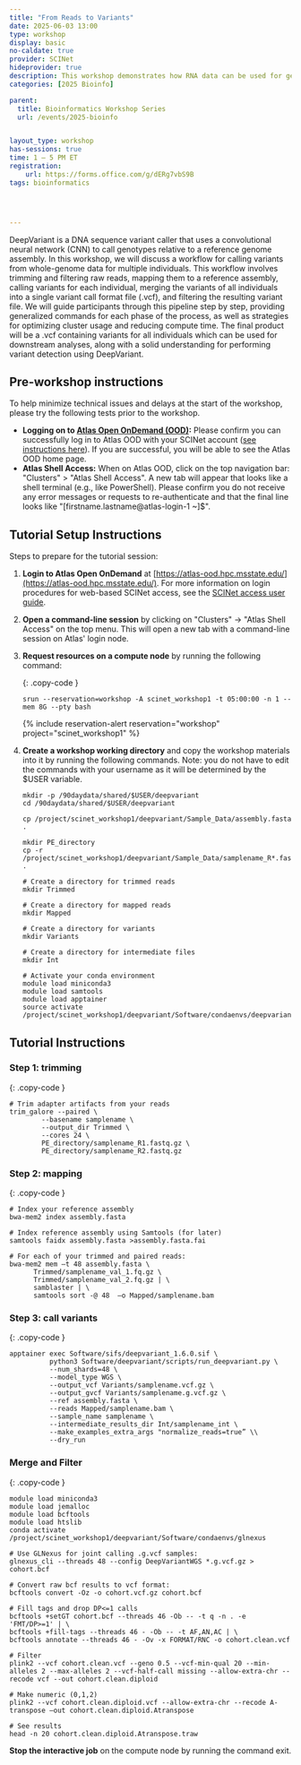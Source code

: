 ```yaml
---
title: "From Reads to Variants"
date: 2025-06-03 13:00
type: workshop
display: basic
no-caldate: true
provider: SCINet
hideprovider: true
description: This workshop demonstrates how RNA data can be used for genome annotation.
categories: [2025 Bioinfo]

parent: 
  title: Bioinformatics Workshop Series
  url: /events/2025-bioinfo


layout_type: workshop
has-sessions: true
time: 1 – 5 PM ET
registration:
    url: https://forms.office.com/g/dERg7vbS9B
tags: bioinformatics




---
```


DeepVariant is a DNA sequence variant caller that uses a convolutional neural network (CNN) to call genotypes relative to a reference genome assembly. In this workshop, we will discuss a workflow for calling variants from whole-genome data for multiple individuals. <!--excerpt--> This workflow involves trimming and filtering raw reads, mapping them to a reference assembly, calling variants for each individual, merging the variants of all individuals into a single variant call format file (.vcf), and filtering the resulting variant file. We will guide participants through this pipeline step by step, providing generalized commands for each phase of the process, as well as strategies for optimizing cluster usage and reducing compute time. The final product will be a .vcf containing variants for all individuals which can be used for downstream analyses, along with a solid understanding for performing variant detection using DeepVariant.

## Pre-workshop instructions

To help minimize technical issues and delays at the start of the workshop, please try the following tests prior to the workshop.  
* **Logging on to [Atlas Open OnDemand (OOD)](https://atlas-ood.hpc.msstate.edu/):** Please confirm you can successfully log in to Atlas OOD with your SCINet account ([see instructions here](/guides/access/web-based-login)). If you are successful, you will be able to see the Atlas OOD home page.
* **Atlas Shell Access:** When on Atlas OOD, click on the top navigation bar: "Clusters" > "Atlas Shell Access". A new tab will appear that looks like a shell terminal (e.g., like PowerShell). Please confirm you do not receive any error messages or requests to re-authenticate and that the final line looks like "[firstname.lastname@atlas-login-1 ~]$".

## Tutorial Setup Instructions 

Steps to prepare for the tutorial session: 

1. **Login to Atlas Open OnDemand** at [https://atlas-ood.hpc.msstate.edu/](https://atlas-ood.hpc.msstate.edu/). For more information on login procedures for web-based SCINet access, see the [SCINet access user guide](/guides/access/web-based-login). 

1. **Open a command-line session** by clicking on "Clusters" -> "Atlas Shell Access" on the top menu. This will open a new tab with a command-line session on Atlas' login node. 

1. **Request resources on a compute node** by running the following command:  
  
    {: .copy-code }
    ```
    srun --reservation=workshop -A scinet_workshop1 -t 05:00:00 -n 1 --mem 8G --pty bash
    ``` 
    {% include reservation-alert reservation="workshop" project="scinet_workshop1" %}

1. **Create a workshop working directory** and copy the workshop materials into it by running the following commands. Note: you do not have to edit the commands with your username as it will be determined by the $USER variable. 

    ```
    mkdir -p /90daydata/shared/$USER/deepvariant 
    cd /90daydata/shared/$USER/deepvariant
    
    cp /project/scinet_workshop1/deepvariant/Sample_Data/assembly.fasta . 
    
    mkdir PE_directory 
    cp -r /project/scinet_workshop1/deepvariant/Sample_Data/samplename_R*.fastq.gz .
    
    # Create a directory for trimmed reads 
    mkdir Trimmed 
    
    # Create a directory for mapped reads 
    mkdir Mapped 
    
    # Create a directory for variants 
    mkdir Variants 
    
    # Create a directory for intermediate files 
    mkdir Int 
    
    # Activate your conda environment 
    module load miniconda3 
    module load samtools 
    module load apptainer 
    source activate /project/scinet_workshop1/deepvariant/Software/condaenvs/deepvariant
    ``` 

## Tutorial Instructions

### Step 1: trimming 

{: .copy-code }
```
# Trim adapter artifacts from your reads 
trim_galore --paired \ 
        --basename samplename \ 
        --output_dir Trimmed \ 
        --cores 24 \ 
        PE_directory/samplename_R1.fastq.gz \ 	 
        PE_directory/samplename_R2.fastq.gz 
```

### Step 2: mapping 

{: .copy-code }
```
# Index your reference assembly 
bwa-mem2 index assembly.fasta 

# Index reference assembly using Samtools (for later) 
samtools faidx assembly.fasta >assembly.fasta.fai 

# For each of your trimmed and paired reads:  
bwa-mem2 mem –t 48 assembly.fasta \ 	 
      Trimmed/samplename_val_1.fq.gz \ 	 
      Trimmed/samplename_val_2.fq.gz | \ 
      samblaster | \ 	 
      samtools sort -@ 48  –o Mapped/samplename.bam 
```

### Step 3: call variants 

{: .copy-code }
```
apptainer exec Software/sifs/deepvariant_1.6.0.sif \ 
          python3 Software/deepvariant/scripts/run_deepvariant.py \ 	 
          --num_shards=48 \ 
          --model_type WGS \ 
          --output_vcf Variants/samplename.vcf.gz \ 
          --output_gvcf Variants/samplename.g.vcf.gz \ 
          --ref assembly.fasta \ 
          --reads Mapped/samplename.bam \ 
          --sample_name samplename \ 
          --intermediate_results_dir Int/samplename_int \ 
          --make_examples_extra_args "normalize_reads=true” \\ 
          --dry_run 
```

### Merge and Filter  

{: .copy-code }
```
module load miniconda3 
module load jemalloc 
module load bcftools 
module load htslib 
conda activate /project/scinet_workshop1/deepvariant/Software/condaenvs/glnexus 

# Use GLNexus for joint calling .g.vcf samples: 
glnexus_cli --threads 48 --config DeepVariantWGS *.g.vcf.gz > cohort.bcf 

# Convert raw bcf results to vcf format: 
bcftools convert -Oz -o cohort.vcf.gz cohort.bcf 

# Fill tags and drop DP<=1 calls 
bcftools +setGT cohort.bcf --threads 46 -Ob -- -t q -n . -e 'FMT/DP>=1' | \ 
bcftools +fill-tags --threads 46 - -Ob -- -t AF,AN,AC | \ 
bcftools annotate --threads 46 - -Ov -x FORMAT/RNC -o cohort.clean.vcf 

# Filter 
plink2 --vcf cohort.clean.vcf --geno 0.5 --vcf-min-qual 20 --min-alleles 2 --max-alleles 2 --vcf-half-call missing --allow-extra-chr --recode vcf --out cohort.clean.diploid 

# Make numeric (0,1,2) 
plink2 --vcf cohort.clean.diploid.vcf --allow-extra-chr --recode A-transpose –out cohort.clean.diploid.Atranspose 

# See results 
head -n 20 cohort.clean.diploid.Atranspose.traw 
```

**Stop the interactive job** on the compute node by running the command exit. 
